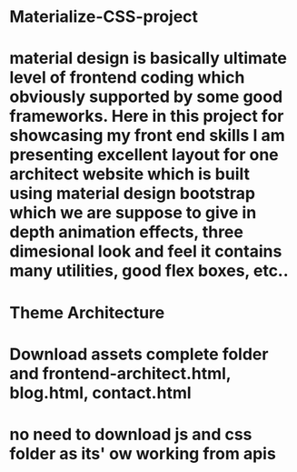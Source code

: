 # Materialize-CSS-project
# material design is basically ultimate level of frontend coding which obviously supported by some good frameworks. Here in this project for showcasing my front end skills I am presenting excellent layout for one architect website which is built using material design bootstrap which we are suppose to give in depth animation effects, three dimesional look and feel it contains many utilities, good flex boxes, etc..

# Theme Architecture
# Download assets complete folder and frontend-architect.html, blog.html, contact.html
# no need to download js and css folder as its' ow working from apis